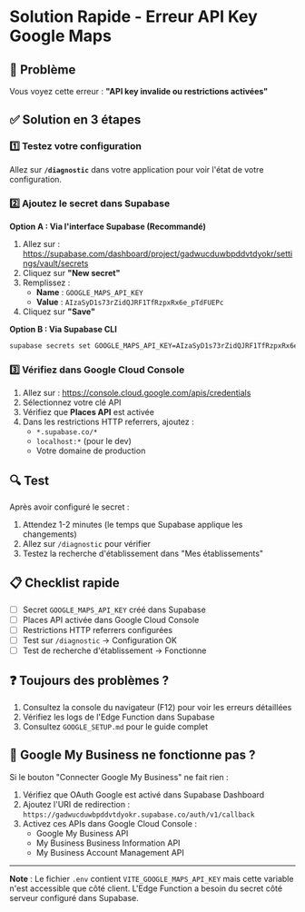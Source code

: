 # Solution Rapide - Erreur API Key Google Maps

## 🚨 Problème
Vous voyez cette erreur : **"API key invalide ou restrictions activées"**

## ✅ Solution en 3 étapes

### 1️⃣ Testez votre configuration
Allez sur **`/diagnostic`** dans votre application pour voir l'état de votre configuration.

### 2️⃣ Ajoutez le secret dans Supabase

**Option A : Via l'interface Supabase (Recommandé)**
1. Allez sur : https://supabase.com/dashboard/project/gadwucduwbpddvtdyokr/settings/vault/secrets
2. Cliquez sur **"New secret"**
3. Remplissez :
   - **Name** : `GOOGLE_MAPS_API_KEY`
   - **Value** : `AIzaSyD1s73rZidQJRF1TfRzpxRx6e_pTdFUEPc`
4. Cliquez sur **"Save"**

**Option B : Via Supabase CLI**
```bash
supabase secrets set GOOGLE_MAPS_API_KEY=AIzaSyD1s73rZidQJRF1TfRzpxRx6e_pTdFUEPc
```

### 3️⃣ Vérifiez dans Google Cloud Console

1. Allez sur : https://console.cloud.google.com/apis/credentials
2. Sélectionnez votre clé API
3. Vérifiez que **Places API** est activée
4. Dans les restrictions HTTP referrers, ajoutez :
   - `*.supabase.co/*`
   - `localhost:*` (pour le dev)
   - Votre domaine de production

## 🔍 Test

Après avoir configuré le secret :
1. Attendez 1-2 minutes (le temps que Supabase applique les changements)
2. Allez sur `/diagnostic` pour vérifier
3. Testez la recherche d'établissement dans "Mes établissements"

## 📋 Checklist rapide

- [ ] Secret `GOOGLE_MAPS_API_KEY` créé dans Supabase
- [ ] Places API activée dans Google Cloud Console
- [ ] Restrictions HTTP referrers configurées
- [ ] Test sur `/diagnostic` → Configuration OK
- [ ] Test de recherche d'établissement → Fonctionne

## ❓ Toujours des problèmes ?

1. Consultez la console du navigateur (F12) pour voir les erreurs détaillées
2. Vérifiez les logs de l'Edge Function dans Supabase
3. Consultez `GOOGLE_SETUP.md` pour le guide complet

## 🎯 Google My Business ne fonctionne pas ?

Si le bouton "Connecter Google My Business" ne fait rien :

1. Vérifiez que OAuth Google est activé dans Supabase Dashboard
2. Ajoutez l'URI de redirection : `https://gadwucduwbpddvtdyokr.supabase.co/auth/v1/callback`
3. Activez ces APIs dans Google Cloud Console :
   - Google My Business API
   - My Business Business Information API
   - My Business Account Management API

---

**Note** : Le fichier `.env` contient `VITE_GOOGLE_MAPS_API_KEY` mais cette variable n'est accessible que côté client. L'Edge Function a besoin du secret côté serveur configuré dans Supabase.
